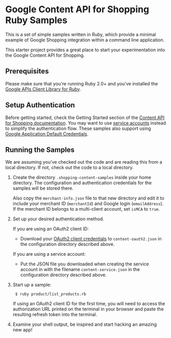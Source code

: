 # Google Content API for Shopping Ruby Samples

This is a set of simple samples written in Ruby, which provide a minimal
example of Google Shopping integration within a command line application.

This starter project provides a great place to start your experimentation into
the Google Content API for Shopping.

## Prerequisites

Please make sure that you're running Ruby 2.0+ and you've installed the [Google
APIs Client Library for Ruby](https://developers.google.com/api-client-library/ruby/start/installation).

## Setup Authentication

Before getting started, check the Getting Started section of the
[Content API for Shopping documentation](https://developers.google.com/shopping-content/v2/quickstart).
You may want to use
[service accounts](https://developers.google.com/shopping-content/v2/how-tos/service-accounts)
instead to simplify the authentication flow. These samples also support using
[Google Application Default Credentials](https://developers.google.com/identity/protocols/application-default-credentials).

## Running the Samples

We are assuming you've checked out the code and are reading this from a local
directory. If not, check out the code to a local directory.

1. Create the directory `.shopping-content-samples` inside your home
   directory.  The configuration and authentication credentials for the
   samples will be stored there.

   Also copy the `merchant-info.json` file to that new directory and edit
   it to include your merchant ID (`merchantId`) and Google login
   (`emailAddress`).  If the merchant ID belongs to a multi-client
   account, set `isMCA` to `true`.

2. Set up your desired authentication method.

   If you are using an OAuth2 client ID:

   * Download your [OAuth2 client credentials](https://console.developers.google.com/apis/credentials)
     to `content-oauth2.json` in the configuration directory described above.

   If you are using a service account:

    * Put the JSON file you downloaded when creating the service account in
      with the filename `content-service.json` in the configuration directory
      described above.

3. Start up a sample:

        $ ruby product/list_products.rb

   If using an OAuth2 client ID for the first time, you will need to access
   the authorization URL printed on the terminal in your browser and paste
   the resulting refresh token into the terminal.

4. Examine your shell output, be inspired and start hacking an amazing new app!

